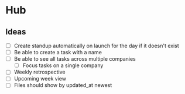# Hub

## Ideas

- [ ] Create standup automatically on launch for the day if it doesn't exist
- [ ] Be able to create a task with a name
- [ ] Be able to see all tasks across multiple companies
    - [ ] Focus tasks on a single company
- [ ] Weekly retrospective
- [ ] Upcoming week view
- [ ] Files should show by updated_at newest
